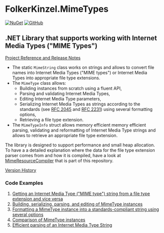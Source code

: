 # FolkerKinzel.MimeTypes
[![NuGet](https://img.shields.io/nuget/v/FolkerKinzel.MimeTypes)](https://www.nuget.org/packages/FolkerKinzel.MimeTypes/)
[![GitHub](https://img.shields.io/github/license/FolkerKinzel/MimeTypes)](https://github.com/FolkerKinzel/MimeTypes/blob/master/LICENSE)

## .NET Library that supports working with Internet Media Types ("MIME Types")
[Project Reference and Release Notes](https://github.com/FolkerKinzel/MimeTypes/releases/tag/v4.0.4)

- The static `MimeString` class works on strings and allows to convert file names into Internet Media Types ("MIME types") or Internet Media Types into appropriate file type extensions.
- The `MimeType` class allows:
  -  Building instances from scratch using a fluent API,
  -  Parsing and validating Internet Media Types,
  -  Editing Internet Media Type parameters,
  -  Serializing Internet Media Types as strings according to the standards (see [RFC 2045](https://datatracker.ietf.org/doc/html/rfc2045#section-5.1) and [RFC 2231](https://datatracker.ietf.org/doc/html/rfc2231.html)) using several formatting options,
  -  Retrieving a file type extension.
- The `MimeTypeInfo` struct allows memory efficient memory efficient parsing, validating and reformatting of Internet Media Type strings and allows to retrieve an appropriate file type extension.

The library is designed to support performance and small heap allocation. To have a a detailed explanation where the data for the file type extension parser comes from and how it is compiled, have a look at [MimeResourceCompiler](https://github.com/FolkerKinzel/MimeTypes/blob/master/src/MimeResourceCompiler/Program.cs) 
that is part of this repository.

[Version History](https://github.com/FolkerKinzel/MimeTypes/releases)


### Code Examples
1. [Getting an Internet Media Type ("MIME type") string from a file type extension and vice versa](https://github.com/FolkerKinzel/MimeTypes/blob/master/src/Examples/FileExtensionExample.cs)
2. [Building, serializing, parsing, and editing of  MimeType instances](https://github.com/FolkerKinzel/MimeTypes/blob/master/src/Examples/BuildAndParseExample.cs)
3. [Formatting a MimeType instance into a standards-compliant string using several options](https://github.com/FolkerKinzel/MimeTypes/blob/master/src/Examples/FormattingOptionsExample.cs)
4. [Comparison of MimeType instances](https://github.com/FolkerKinzel/MimeTypes/blob/master/src/Examples/EqualityExample.cs)
5. [Efficient parsing of an Internet Media Type String](https://github.com/FolkerKinzel/MimeTypes/blob/master/src/Examples/MimeTypeInfoExample.cs)
